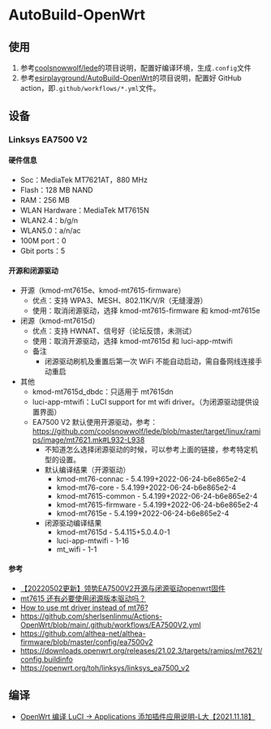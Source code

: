 # AutoBuild-OpenWrt

## 使用

1. 参考[coolsnowwolf/lede](https://github.com/coolsnowwolf/lede)的项目说明，配置好编译环境，生成`.config`文件
2. 参考[esirplayground/AutoBuild-OpenWrt](https://github.com/esirplayground/AutoBuild-OpenWrt)的项目说明，配置好 GitHub action，即`.github/workflows/*.yml`文件。

## 设备

### Linksys EA7500 V2

#### 硬件信息

* Soc：MediaTek MT7621AT，880 MHz
* Flash：128 MB NAND
* RAM：256 MB
* WLAN Hardware：MediaTek MT7615N
* WLAN2.4：b/g/n
* WLAN5.0：a/n/ac
* 100M port：0
* Gbit ports：5

#### 开源和闭源驱动

* 开源（kmod-mt7615e、kmod-mt7615-firmware）
  * 优点：支持 WPA3、MESH、802.11K/V/R（无缝漫游）
  * 使用：取消闭源驱动，选择 kmod-mt7615-firmware 和 kmod-mt7615e
* 闭源（kmod-mt7615d）
    * 优点：支持 HWNAT、信号好（论坛反馈，未测试）
    * 使用：取消开源驱动，选择 kmod-mt7615d 和 luci-app-mtwifi
    * 备注
      * 闭源驱动刷机及重置后第一次 WiFi 不能自动启动，需自备网线连接手动重启
* 其他
  * kmod-mt7615d_dbdc：只适用于 mt7615dn
  * luci-app-mtwifi：LuCI support for mt wifi driver。（为闭源驱动提供设置界面）
  * EA7500 V2 默认使用开源驱动，参考：https://github.com/coolsnowwolf/lede/blob/master/target/linux/ramips/image/mt7621.mk#L932-L938
      * 不知道怎么选择闭源驱动的时候，可以参考上面的链接，参考特定机型的设置。
      * 默认编译结果（开源驱动）
        * kmod-mt76-connac - 5.4.199+2022-06-24-b6e865e2-4
        * kmod-mt76-core - 5.4.199+2022-06-24-b6e865e2-4
        * kmod-mt7615-common - 5.4.199+2022-06-24-b6e865e2-4
        * kmod-mt7615-firmware - 5.4.199+2022-06-24-b6e865e2-4
        * kmod-mt7615e - 5.4.199+2022-06-24-b6e865e2-4
      * 闭源驱动编译结果
        * kmod-mt7615d - 5.4.115+5.0.4.0-1
        * luci-app-mtwifi - 1-16
        * mt_wifi - 1-1

#### 参考

* [【20220502更新】领势EA7500V2开源与闭源驱动openwrt固件](https://www.right.com.cn/forum/thread-4103473-1-1.html)
* [mt7615 还有必要使用闭源版本驱动吗？](https://github.com/coolsnowwolf/lede/issues/6102)
* [How to use mt driver instead of mt76?](https://github.com/coolsnowwolf/lede/issues/5897)
* https://github.com/sherlsenlinmu/Actions-OpenWrt/blob/main/.github/workflows/EA7500V2.yml
* https://github.com/althea-net/althea-firmware/blob/master/config/ea7500v2
* https://downloads.openwrt.org/releases/21.02.3/targets/ramips/mt7621/config.buildinfo
* https://openwrt.org/toh/linksys/linksys_ea7500_v2


## 编译

* [OpenWrt 编译 LuCI -> Applications 添加插件应用说明-L大【2021.11.18】](https://www.right.com.cn/forum/thread-344825-1-1.html)

